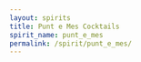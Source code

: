 ```yaml
---
layout: spirits
title: Punt e Mes Cocktails
spirit_name: punt_e_mes
permalink: /spirit/punt_e_mes/
---
```


